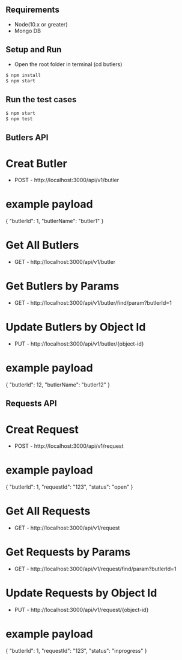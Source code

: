 ## Requirements

-   Node(10.x or greater)
-   Mongo DB

## Setup and Run

-   Open the root folder in terminal (cd butlers)
```sh
$ npm install
$ npm start
```

## Run the test cases

```sh
$ npm start
$ npm test
```

## Butlers API

# Creat Butler

-   POST - http://localhost:3000/api/v1/butler

# example payload

{
"butlerId": 1,
"butlerName": "butler1"
}

# Get All Butlers

-   GET - http://localhost:3000/api/v1/butler

# Get Butlers by Params

-   GET - http://localhost:3000/api/v1/butler/find/param?butlerId=1

# Update Butlers by Object Id

-   PUT - http://localhost:3000/api/v1/butler/{object-id}

# example payload

{
"butlerId": 12,
"butlerName": "butler12"
}

## Requests API

# Creat Request

-   POST - http://localhost:3000/api/v1/request

# example payload

{
"butlerId": 1,
"requestId": "123",
"status": "open"
}

# Get All Requests

-   GET - http://localhost:3000/api/v1/request

# Get Requests by Params

-   GET - http://localhost:3000/api/v1/request/find/param?butlerId=1

# Update Requests by Object Id

-   PUT - http://localhost:3000/api/v1/request/{object-id}

# example payload

{
"butlerId": 1,
"requestId": "123",
"status": "inprogress"
}
